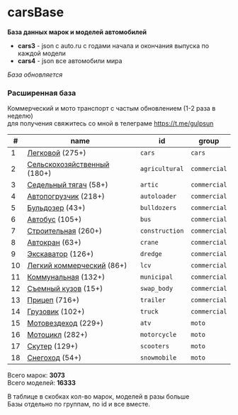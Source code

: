 # carsBase
**База данных марок и моделей автомобилей**

- **cars3** - json с auto.ru с годами начала и окончания выпуска по каждой модели
- **cars4** - json все автомобили мира

_База обновляется_

### Расширенная база
Коммерческий и мото транспорт с частым обновлением (1-2 раза в неделю)  
для получения свяжитесь со мной в телеграме https://t.me/gulpsun

|#|name|id|group|
|---|---|---|---|
|1|[Легковой](https://auto.ru/cars/all/) (275+)|`cars`|`cars`|
|2|[Сельскохозяйственный](https://auto.ru/agricultural/all/) (180+)|`agricultural`|`commercial`|
|3|[Седельный тягач](https://auto.ru/artic/all/) (58+)|`artic`|`commercial`|
|4|[Автопогрузчик](https://auto.ru/autoloader/all/) (218+)|`autoloader`|`commercial`|
|5|[Бульдозер](https://auto.ru/bulldozers/all/) (43+)|`bulldozers`|`commercial`|
|6|[Автобус](https://auto.ru/bus/all/) (105+)|`bus`|`commercial`|
|7|[Строительная](https://auto.ru/construction/all/) (260+)|`construction`|`commercial`|
|8|[Автокран](https://auto.ru/crane/all/) (63+)|`crane`|`commercial`|
|9|[Экскаватор](https://auto.ru/dredge/all/) (126+)|`dredge`|`commercial`|
|10|[Легкий коммерческий](https://auto.ru/lcv/all/) (86+)|`lcv`|`commercial`|
|11|[Коммунальная](https://auto.ru/municipal/all/) (132+)|`municipal`|`commercial`|
|12|[Съемный кузов](https://auto.ru/swap_body/all/) (15+)|`swap_body`|`commercial`|
|13|[Прицеп](https://auto.ru/trailer/all/) (716+)|`trailer`|`commercial`|
|14|[Грузовик](https://auto.ru/truck/all/) (102+)|`truck`|`commercial`|
|15|[Мотовездеход](https://auto.ru/atv/all/) (229+)|`atv`|`moto`|
|16|[Мотоцикл](https://auto.ru/motorcycle/all/) (282+)|`motorcycle`|`moto`|
|17|[Скутер](https://auto.ru/scooters/all/) (129+)|`scooters`|`moto`|
|18|[Снегоход](https://auto.ru/snowmobile/all/) (54+)|`snowmobile`|`moto`|

Всего марок: **3073**  
Всего моделей: **16333**  
  
В таблице в скобках кол-во марок, моделей в разы больше  
Базы отдельно по группам, по id и все вместе.
